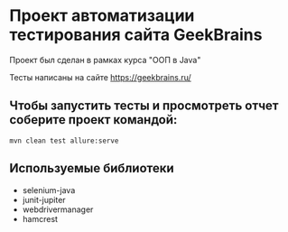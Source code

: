 # Проект автоматизации тестирования сайта GeekBrains
Проект был сделан в рамках курса "ООП в Java"

Тесты написаны на сайте https://geekbrains.ru/

## Чтобы запустить тесты и просмотреть отчет соберите проект командой:

```mvn
mvn clean test allure:serve
```

## Используемые библиотеки

  - selenium-java
  - junit-jupiter
  - webdrivermanager
  - hamcrest